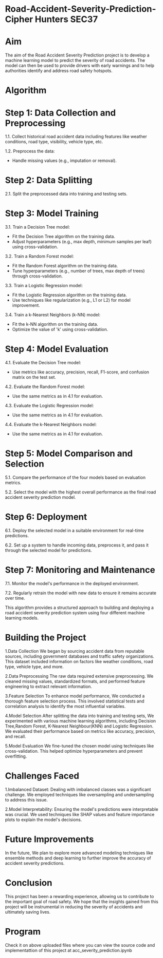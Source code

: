 # Road-Accident-Severity-Prediction-Cipher Hunters SEC37
# Aim
The aim of the Road Accident Severity Prediction project is to develop a machine learning model to predict the severity of road accidents. The model can then be used to provide drivers with early warnings and to help authorities identify and address road safety hotspots.

# Algorithm
# Step 1: Data Collection and Preprocessing

1.1. Collect historical road accident data including features like weather conditions, road type, visibility, vehicle type, etc.

1.2. Preprocess the data:
   - Handle missing values (e.g., imputation or removal). 
# Step 2: Data Splitting
2.1. Split the preprocessed data into training and testing sets.

# Step 3: Model Training

3.1. Train a Decision Tree model:
   - Fit the Decision Tree algorithm on the training data.
   - Adjust hyperparameters (e.g., max depth, minimum samples per leaf) using cross-validation.

3.2. Train a Random Forest model:
   - Fit the Random Forest algorithm on the training data.
   - Tune hyperparameters (e.g., number of trees, max depth of trees) through cross-validation.

3.3. Train a Logistic Regression model:
   - Fit the Logistic Regression algorithm on the training data.
   - Use techniques like regularization (e.g., L1 or L2) for model improvement.

3.4. Train a k-Nearest Neighbors (k-NN) model:
   - Fit the k-NN algorithm on the training data.
   - Optimize the value of 'k' using cross-validation.

# Step 4: Model Evaluation

4.1. Evaluate the Decision Tree model:
   - Use metrics like accuracy, precision, recall, F1-score, and confusion matrix on the test set.

4.2. Evaluate the Random Forest model:
   - Use the same metrics as in 4.1 for evaluation.

4.3. Evaluate the Logistic Regression model:
   - Use the same metrics as in 4.1 for evaluation.

4.4. Evaluate the k-Nearest Neighbors model:
   - Use the same metrics as in 4.1 for evaluation.

# Step 5: Model Comparison and Selection

5.1. Compare the performance of the four models based on evaluation metrics.

5.2. Select the model with the highest overall performance as the final road accident severity prediction model.

# Step 6: Deployment

6.1. Deploy the selected model in a suitable environment for real-time predictions.

6.2. Set up a system to handle incoming data, preprocess it, and pass it through the selected model for predictions.

# Step 7: Monitoring and Maintenance

7.1. Monitor the model's performance in the deployed environment.

7.2. Regularly retrain the model with new data to ensure it remains accurate over time.

This algorithm provides a structured approach to building and deploying a road accident severity prediction system using four different machine learning models. 

# Building the Project 

1.Data Collection We began by sourcing accident data from reputable sources, including government databases and traffic safety organizations. This dataset included information on factors like weather conditions, road type, vehicle type, and more.

2.Data Preprocessing The raw data required extensive preprocessing. We cleaned missing values, standardized formats, and performed feature engineering to extract relevant information.

3.Feature Selection To enhance model performance, We conducted a thorough feature selection process. This involved statistical tests and correlation analysis to identify the most influential variables.

4.Model Selection After splitting the data into training and testing sets, We experimented with various machine learning algorithms, including Decision Tree,Random Forest, K-Nearest Neighbour(KNN) and Logistic Regression. We evaluated their performance based on metrics like accuracy, precision, and recall.

5.Model Evaluation We fine-tuned the chosen model using techniques like cross-validation. This helped optimize hyperparameters and prevent overfitting.

# Challenges Faced

1.Imbalanced Dataset: 
Dealing with imbalanced classes was a significant challenge. We employed techniques like oversampling and undersampling to address this issue.

2.Model Interpretability: 
Ensuring the model's predictions were interpretable was crucial. We used techniques like SHAP values and feature importance plots to explain the model's decisions.

# Future Improvements 
In the future, We plan to explore more advanced modeling techniques like ensemble methods and deep learning to further improve the accuracy of accident severity predictions.

# Conclusion 
This project has been a rewarding experience, allowing us to contribute to the important goal of road safety. We hope that the insights gained from this project will be instrumental in reducing the severity of accidents and ultimately saving lives.


# Program
Check it on above uploaded files where you can view the source code and implementattion of this project at acc_severity_prediction.ipynb
